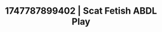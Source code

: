 ---
categories:
- Midnight fantasy
- Softcore narrative
- Intimate moaning
- Dirty whispers
- Office affair
image: /assets/images/1747787899402.jpg
layout: post
seo:
  description: Featured content with sensual Scat Fetish, ABDL Play. HD images available.
  keywords: Scat Fetish, ABDL Play
  og_image: /assets/images/1747787899402.jpg
  schema_type: VisualArtwork
tags:
- ABDL Play
- '#1747787899402'
- Scat Fetish
title: 1747787899402 | Scat Fetish ABDL Play
---